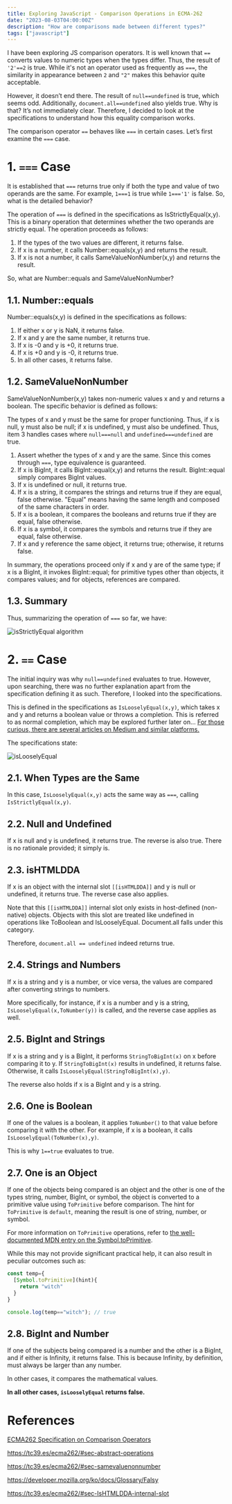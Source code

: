 ```yaml
---
title: Exploring JavaScript - Comparison Operations in ECMA-262
date: "2023-08-03T04:00:00Z"
description: "How are comparisons made between different types?"
tags: ["javascript"]
---
```


I have been exploring JS comparison operators. It is well known that `==` converts values to numeric types when the types differ. Thus, the result of `'2'==2` is true. While it's not an operator used as frequently as `===`, the similarity in appearance between `2` and `"2"` makes this behavior quite acceptable.

However, it doesn’t end there. The result of `null==undefined` is true, which seems odd. Additionally, `document.all==undefined` also yields true. Why is that? It’s not immediately clear. Therefore, I decided to look at the specifications to understand how this equality comparison works.

The comparison operator `==` behaves like `===` in certain cases. Let’s first examine the `===` case.

# 1. `===` Case

It is established that `===` returns true only if both the type and value of two operands are the same. For example, `1===1` is true while `1==='1'` is false. So, what is the detailed behavior?

The operation of `===` is defined in the specifications as IsStrictlyEqual(x,y). This is a binary operation that determines whether the two operands are strictly equal. The operation proceeds as follows:

1. If the types of the two values are different, it returns false.
2. If x is a number, it calls Number::equals(x,y) and returns the result.
3. If x is not a number, it calls SameValueNonNumber(x,y) and returns the result.

So, what are Number::equals and SameValueNonNumber?

## 1.1. Number::equals

Number::equals(x,y) is defined in the specifications as follows:

1. If either x or y is NaN, it returns false.
2. If x and y are the same number, it returns true.
3. If x is -0 and y is +0, it returns true.
4. If x is +0 and y is -0, it returns true.
5. In all other cases, it returns false.

## 1.2. SameValueNonNumber

SameValueNonNumber(x,y) takes non-numeric values x and y and returns a boolean. The specific behavior is defined as follows:

The types of x and y must be the same for proper functioning. Thus, if x is null, y must also be null; if x is undefined, y must also be undefined. Thus, item 3 handles cases where `null===null` and `undefined===undefined` are true.

1. Assert whether the types of x and y are the same. Since this comes through `===`, type equivalence is guaranteed.
2. If x is BigInt, it calls BigInt::equal(x,y) and returns the result. BigInt::equal simply compares BigInt values.
3. If x is undefined or null, it returns true.  
4. If x is a string, it compares the strings and returns true if they are equal, false otherwise. "Equal" means having the same length and composed of the same characters in order.
5. If x is a boolean, it compares the booleans and returns true if they are equal, false otherwise.
6. If x is a symbol, it compares the symbols and returns true if they are equal, false otherwise.
7. If x and y reference the same object, it returns true; otherwise, it returns false.

In summary, the operations proceed only if x and y are of the same type; if x is a BigInt, it invokes BigInt::equal; for primitive types other than objects, it compares values; and for objects, references are compared.

## 1.3. Summary

Thus, summarizing the operation of `===` so far, we have:

![isStrictlyEqual algorithm](./isStrictlyEqual-map.png)

# 2. `==` Case

The initial inquiry was why `null==undefined` evaluates to true. However, upon searching, there was no further explanation apart from the specification defining it as such. Therefore, I looked into the specifications.

This is defined in the specifications as `IsLooselyEqual(x,y)`, which takes x and y and returns a boolean value or throws a completion. This is referred to as normal completion, which may be explored further later on… [For those curious, there are several articles on Medium and similar platforms.](https://medium.com/geekculture/understanding-javascript-what-is-the-completion-record-2334a58c35c)

The specifications state:

![isLooselyEqual](./isLooselyEqual-ecma.png)

## 2.1. When Types are the Same

In this case, `IsLooselyEqual(x,y)` acts the same way as `===`, calling `IsStrictlyEqual(x,y)`.

## 2.2. Null and Undefined

If x is null and y is undefined, it returns true. The reverse is also true. There is no rationale provided; it simply is.

## 2.3. isHTMLDDA

If x is an object with the internal slot `[[isHTMLDDA]]` and y is null or undefined, it returns true. The reverse case also applies.

Note that this `[[isHTMLDDA]]` internal slot only exists in host-defined (non-native) objects. Objects with this slot are treated like undefined in operations like ToBoolean and IsLooselyEqual. Document.all falls under this category.

Therefore, `document.all == undefined` indeed returns true.

## 2.4. Strings and Numbers

If x is a string and y is a number, or vice versa, the values are compared after converting strings to numbers. 

More specifically, for instance, if x is a number and y is a string, `IsLooselyEqual(x,ToNumber(y))` is called, and the reverse case applies as well.

## 2.5. BigInt and Strings

If x is a string and y is a BigInt, it performs `StringToBigInt(x)` on x before comparing it to y. If `StringToBigInt(x)` results in undefined, it returns false. Otherwise, it calls `IsLooselyEqual(StringToBigInt(x),y)`.

The reverse also holds if x is a BigInt and y is a string.

## 2.6. One is Boolean

If one of the values is a boolean, it applies `ToNumber()` to that value before comparing it with the other. For example, if x is a boolean, it calls `IsLooselyEqual(ToNumber(x),y)`.

This is why `1==true` evaluates to true.

## 2.7. One is an Object

If one of the objects being compared is an object and the other is one of the types string, number, BigInt, or symbol, the object is converted to a primitive value using `ToPrimitive` before comparison. The hint for `ToPrimitive` is `default`, meaning the result is one of string, number, or symbol.

For more information on `ToPrimitive` operations, refer to [the well-documented MDN entry on the Symbol.toPrimitive](https://developer.mozilla.org/ko/docs/Web/JavaScript/Reference/Global_Objects/Symbol/toPrimitive).

While this may not provide significant practical help, it can also result in peculiar outcomes such as:

```js
const temp={
  [Symbol.toPrimitive](hint){
    return "witch"
  }
}

console.log(temp=="witch"); // true
```

## 2.8. BigInt and Number

If one of the subjects being compared is a number and the other is a BigInt, and if either is Infinity, it returns false. This is because Infinity, by definition, must always be larger than any number.

In other cases, it compares the mathematical values.

**In all other cases, `isLooselyEqual` returns false.**

# References

[ECMA262 Specification on Comparison Operators](https://262.ecma-international.org/5.1/#sec-11.8.5)

https://tc39.es/ecma262/#sec-abstract-operations

https://tc39.es/ecma262/#sec-samevaluenonnumber

https://developer.mozilla.org/ko/docs/Glossary/Falsy

https://tc39.es/ecma262/#sec-IsHTMLDDA-internal-slot